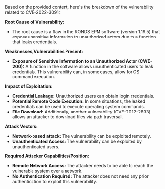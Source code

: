 Based on the provided content, here's the breakdown of the vulnerability related to CVE-2022-3091:

**Root Cause of Vulnerability:**
- The root cause is a flaw in the RONDS EPM software (version 1.19.5) that exposes sensitive information to unauthorized actors due to a function that leaks credentials.

**Weaknesses/Vulnerabilities Present:**
- **Exposure of Sensitive Information to an Unauthorized Actor (CWE-200):** A function in the software allows unauthenticated users to leak credentials. This vulnerability can, in some cases, allow for OS command execution.

**Impact of Exploitation:**
- **Credential Leakage:** Unauthorized users can obtain login credentials.
- **Potential Remote Code Execution:** In some situations, the leaked credentials can be used to execute operating system commands.
- **File Download:** Additionally, another vulnerability (CVE-2022-2893) allows an attacker to download files via path traversal.

**Attack Vectors:**
- **Network-based attack:** The vulnerability can be exploited remotely.
- **Unauthenticated Access:** The vulnerability can be exploited by unauthenticated users.

**Required Attacker Capabilities/Position:**
- **Remote Network Access:** The attacker needs to be able to reach the vulnerable system over a network.
- **No Authentication Required:** The attacker does not need any prior authentication to exploit this vulnerability.
